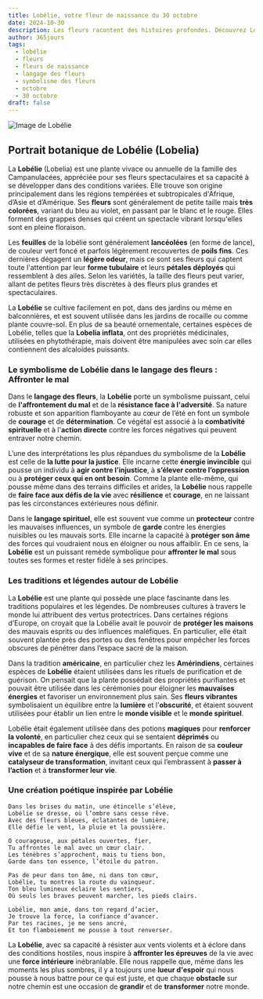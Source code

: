 ```yaml
---
title: Lobélie, votre fleur de naissance du 30 octobre
date: 2024-10-30
description: Les fleurs racontent des histoires profondes. Découvrez Lobélie, votre fleur de naissance du 30 octobre, ses symboles et récits fascinants. Plongez dans sa signification et son langage unique dans l'art floral.
author: 365jours
tags:
  - lobélie
  - fleurs
  - fleurs de naissance
  - langage des fleurs
  - symbolisme des fleurs
  - octobre
  - 30 octobre
draft: false
---
```



![Image de Lobélie](https://cdn.pixabay.com/photo/2017/06/05/16/17/praise-lien-2374492_1280.jpg#center)


## Portrait botanique de Lobélie (Lobelia)

La **Lobélie** (Lobelia) est une plante vivace ou annuelle de la famille des Campanulacées, appréciée pour ses fleurs spectaculaires et sa capacité à se développer dans des conditions variées. Elle trouve son origine principalement dans les régions tempérées et subtropicales d'Afrique, d’Asie et d’Amérique. Ses **fleurs** sont généralement de petite taille mais **très colorées**, variant du bleu au violet, en passant par le blanc et le rouge. Elles forment des grappes denses qui créent un spectacle vibrant lorsqu'elles sont en pleine floraison.

Les **feuilles** de la lobélie sont généralement **lancéolées** (en forme de lance), de couleur vert foncé et parfois légèrement recouvertes de **poils fins**. Ces dernières dégagent un **légère odeur**, mais ce sont ses fleurs qui captent toute l'attention par leur **forme tubulaire** et leurs **pétales déployés** qui ressemblent à des ailes. Selon les variétés, la taille des fleurs peut varier, allant de petites fleurs très discrètes à des fleurs plus grandes et spectaculaires.

La **Lobélie** se cultive facilement en pot, dans des jardins ou même en balconnières, et est souvent utilisée dans les jardins de rocaille ou comme plante couvre-sol. En plus de sa beauté ornementale, certaines espèces de Lobélie, telles que la **Lobelia inflata**, ont des propriétés médicinales, utilisées en phytothérapie, mais doivent être manipulées avec soin car elles contiennent des alcaloïdes puissants.

### Le symbolisme de Lobélie dans le langage des fleurs : Affronter le mal

Dans le **langage des fleurs**, la **Lobélie** porte un symbolisme puissant, celui de **l'affrontement du mal** et de la **résistance face à l'adversité**. Sa nature robuste et son apparition flamboyante au cœur de l’été en font un symbole de **courage** et de **détermination**. Ce végétal est associé à la **combativité spirituelle** et à l'**action directe** contre les forces négatives qui peuvent entraver notre chemin.

L’une des interprétations les plus répandues du symbolisme de la **Lobélie** est celle de **la lutte pour la justice**. Elle incarne cette **énergie invincible** qui pousse un individu à **agir contre l’injustice**, à **s’élever contre l’oppression** ou à **protéger ceux qui en ont besoin**. Comme la plante elle-même, qui pousse même dans des terrains difficiles et arides, la **Lobélie** nous rappelle de **faire face aux défis de la vie** avec **résilience** et **courage**, en ne laissant pas les circonstances extérieures nous définir.

Dans le **langage spirituel**, elle est souvent vue comme un **protecteur** contre les mauvaises influences, un symbole de **garde** contre les énergies nuisibles ou les mauvais sorts. Elle incarne la capacité à **protéger son âme** des forces qui voudraient nous en éloigner ou nous affaiblir. En ce sens, la **Lobélie** est un puissant remède symbolique pour **affronter le mal** sous toutes ses formes et rester fidèle à ses principes.

### Les traditions et légendes autour de Lobélie

La **Lobélie** est une plante qui possède une place fascinante dans les traditions populaires et les légendes. De nombreuses cultures à travers le monde lui attribuent des vertus protectrices. Dans certaines régions d’Europe, on croyait que la Lobélie avait le pouvoir de **protéger les maisons** des mauvais esprits ou des influences maléfiques. En particulier, elle était souvent plantée près des portes ou des fenêtres pour empêcher les forces obscures de pénétrer dans l’espace sacré de la maison.

Dans la tradition **américaine**, en particulier chez les **Amérindiens**, certaines espèces de **Lobélie** étaient utilisées dans les rituels de purification et de guérison. On pensait que la plante possédait des propriétés purifiantes et pouvait être utilisée dans les cérémonies pour éloigner les **mauvaises énergies** et favoriser un environnement plus sain. Ses **fleurs vibrantes** symbolisaient un équilibre entre la **lumière** et l'**obscurité**, et étaient souvent utilisées pour établir un lien entre le **monde visible** et le **monde spirituel**.

Lobélie était également utilisée dans des potions **magiques** pour **renforcer la volonté**, en particulier chez ceux qui se sentaient **déprimés** ou **incapables de faire face** à des défis importants. En raison de sa **couleur vive** et de sa **nature énergique**, elle est souvent perçue comme une **catalyseur de transformation**, invitant ceux qui l’embrassent à **passer à l’action** et à **transformer leur vie**.

### Une création poétique inspirée par Lobélie

```
Dans les brises du matin, une étincelle s’élève,
Lobélie se dresse, où l’ombre sans cesse rêve.
Avec des fleurs bleues, éclatantes de lumière,
Elle défie le vent, la pluie et la poussière.

O courageuse, aux pétales ouvertes, fier,
Tu affrontes le mal avec un cœur clair.
Les ténèbres s’approchent, mais tu tiens bon,
Garde dans ton essence, l’étoile du patron.

Pas de peur dans ton âme, ni dans ton cœur,
Lobélie, tu montres la route du vainqueur.
Ton bleu lumineux éclaire les sentiers,
Où seuls les braves peuvent marcher, les pieds clairs.

Lobélie, mon amie, dans ton regard d’acier,
Je trouve la force, la confiance d’avancer.
Par tes racines, je me sens ancré,
Et ton flamboiement me pousse à tout renverser.
```

La **Lobélie**, avec sa capacité à résister aux vents violents et à éclore dans des conditions hostiles, nous inspire à **affronter les épreuves** de la vie avec une **force intérieure** inébranlable. Elle nous rappelle que, même dans les moments les plus sombres, il y a toujours une **lueur d'espoir** qui nous pousse à nous battre pour ce qui est juste, et que chaque **obstacle** sur notre chemin est une occasion de **grandir** et de **transformer** notre monde.

